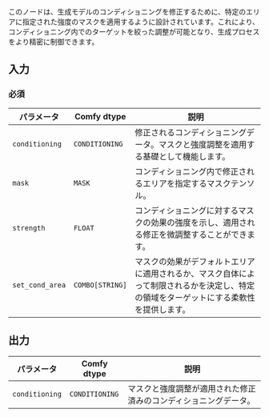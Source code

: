 このノードは、生成モデルのコンディショニングを修正するために、特定のエリアに指定された強度のマスクを適用するように設計されています。これにより、コンディショニング内でのターゲットを絞った調整が可能となり、生成プロセスをより精密に制御できます。

## 入力

### 必須

| パラメータ     | Comfy dtype  | 説明 |
|---------------|--------------|-------------|
| `conditioning` | `CONDITIONING` | 修正されるコンディショニングデータ。マスクと強度調整を適用する基礎として機能します。 |
| `mask`        | `MASK`       | コンディショニング内で修正されるエリアを指定するマスクテンソル。 |
| `strength`    | `FLOAT`      | コンディショニングに対するマスクの効果の強度を示し、適用される修正を微調整することができます。 |
| `set_cond_area` | `COMBO[STRING]` | マスクの効果がデフォルトエリアに適用されるか、マスク自体によって制限されるかを決定し、特定の領域をターゲットにする柔軟性を提供します。 |

## 出力

| パラメータ     | Comfy dtype  | 説明 |
|---------------|--------------|-------------|
| `conditioning` | `CONDITIONING` | マスクと強度調整が適用された修正済みのコンディショニングデータ。 |
